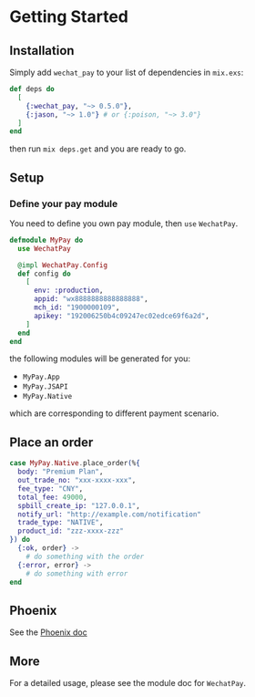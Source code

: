 # Getting Started

## Installation

Simply add `wechat_pay` to your list of dependencies in `mix.exs`:

```elixir
def deps do
  [
    {:wechat_pay, "~> 0.5.0"},
    {:jason, "~> 1.0"} # or {:poison, "~> 3.0"}
  ]
end
```

then run `mix deps.get` and you are ready to go.

## Setup

### Define your pay module

You need to define you own pay module, then `use` `WechatPay`.

```elixir
defmodule MyPay do
  use WechatPay

  @impl WechatPay.Config
  def config do
    [
      env: :production,
      appid: "wx8888888888888888",
      mch_id: "1900000109",
      apikey: "192006250b4c09247ec02edce69f6a2d",
    ]
  end
end
```

the following modules will be generated for you:

* `MyPay.App`
* `MyPay.JSAPI`
* `MyPay.Native`

which are corresponding to different payment scenario.

## Place an order

```elixir
case MyPay.Native.place_order(%{
  body: "Premium Plan",
  out_trade_no: "xxx-xxxx-xxx",
  fee_type: "CNY",
  total_fee: 49000,
  spbill_create_ip: "127.0.0.1",
  notify_url: "http://example.com/notification"
  trade_type: "NATIVE",
  product_id: "zzz-xxxx-zzz"
}) do
  {:ok, order} ->
    # do something with the order
  {:error, error} ->
    # do something with error
end
```

## Phoenix

See the [Phoenix doc](phoenix.html)

## More

For a detailed usage, please see the module doc for `WechatPay`.

